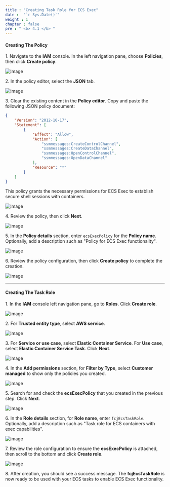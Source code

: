```yaml
---
title : "Creating Task Role for ECS Exec"
date :  "`r Sys.Date()`" 
weight : 1
chapter : false
pre : " <b> 4.1 </b> "
---
```

#### Creating The Policy

1\. Navigate to the **IAM** console. In the left navigation pane, choose **Policies**, then click **Create policy**.

![image](/images/4.1/Group145.png)

2\. In the policy editor, select the **JSON** tab.

![image](/images/4.1/Group146.png)

3\. Clear the existing content in the **Policy editor**. Copy and paste the following JSON policy document:

```json
{
    "Version": "2012-10-17",
    "Statement": [
        {
            "Effect": "Allow",
            "Action": [
                "ssmmessages:CreateControlChannel",
                "ssmmessages:CreateDataChannel",
                "ssmmessages:OpenControlChannel",
                "ssmmessages:OpenDataChannel"
            ],
            "Resource": "*"
        }
    ]
}
```

This policy grants the necessary permissions for ECS Exec to establish secure shell sessions with containers.

![image](/images/4.1/Group147.png)

4\. Review the policy, then click **Next**.

![image](/images/4.1/Group148.png)

5\. In the **Policy details** section, enter `ecsExecPolicy` for the **Policy name**. Optionally, add a description such as "Policy for ECS Exec functionality".

![image](/images/4.1/Group149.png)

6\. Review the policy configuration, then click **Create policy** to complete the creation.

![image](/images/4.1/Group150.png)

---
#### Creating The Task Role

1\. In the **IAM** console left navigation pane, go to **Roles**. Click **Create role**.

![image](/images/4.1/Group151.png)

2\. For **Trusted entity type**, select **AWS service**.

![image](/images/4.1/Group152.png)

3\. For **Service or use case**, select **Elastic Container Service**. For **Use case**, select **Elastic Container Service Task**. Click **Next**.

![image](/images/4.1/Group153.png)

4\. In the **Add permissions** section, for **Filter by Type**, select **Customer managed** to show only the policies you created.

![image](/images/4.1/Group154.png)

5\. Search for and check the **ecsExecPolicy** that you created in the previous step. Click **Next**.

![image](/images/4.1/Group155.png)

6\. In the **Role details** section, for **Role name**, enter `fcjEcsTaskRole`. Optionally, add a description such as "Task role for ECS containers with exec capabilities".

![image](/images/4.1/Group156.png)

7\. Review the role configuration to ensure the **ecsExecPolicy** is attached, then scroll to the bottom and click **Create role**.

![image](/images/4.1/Group157.png)

8\. After creation, you should see a success message. The **fcjEcsTaskRole** is now ready to be used with your ECS tasks to enable ECS Exec functionality.

